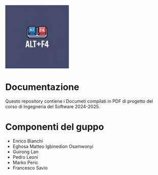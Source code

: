 <div style="justify-content: center;">
  <img alt="Logo ALt+F4" src="Assets/logo.jpeg" width="200">
</div>

# Documentazione
Questo repository contiene i Documeti compilati in PDF di progetto del corso di Ingegneria del Software 2024-2025.

# Componenti del guppo
* Enrico Bianchi 
* Eghosa Matteo Igbinedion Osamwonyi 
* Guirong Lan 
* Pedro Leoni 
* Marko Peric 
* Francesco Savio 
